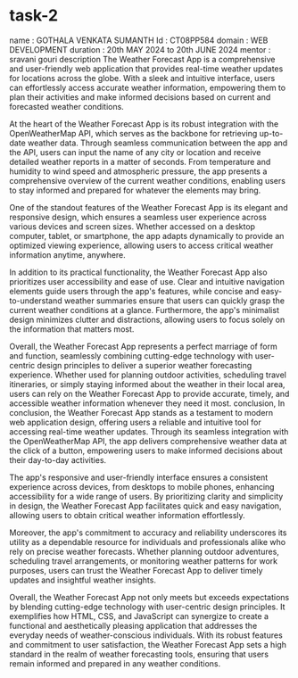 # task-2
name : GOTHALA VENKATA SUMANTH Id : CT08PP584 domain : WEB DEVELOPMENT duration : 20th MAY 2024 to 20th JUNE 2024 mentor : sravani gouri description The Weather Forecast App is a comprehensive and user-friendly web application that provides real-time weather updates for locations across the globe. With a sleek and intuitive interface, users can effortlessly access accurate weather information, empowering them to plan their activities and make informed decisions based on current and forecasted weather conditions.

At the heart of the Weather Forecast App is its robust integration with the OpenWeatherMap API, which serves as the backbone for retrieving up-to-date weather data. Through seamless communication between the app and the API, users can input the name of any city or location and receive detailed weather reports in a matter of seconds. From temperature and humidity to wind speed and atmospheric pressure, the app presents a comprehensive overview of the current weather conditions, enabling users to stay informed and prepared for whatever the elements may bring.

One of the standout features of the Weather Forecast App is its elegant and responsive design, which ensures a seamless user experience across various devices and screen sizes. Whether accessed on a desktop computer, tablet, or smartphone, the app adapts dynamically to provide an optimized viewing experience, allowing users to access critical weather information anytime, anywhere.

In addition to its practical functionality, the Weather Forecast App also prioritizes user accessibility and ease of use. Clear and intuitive navigation elements guide users through the app's features, while concise and easy-to-understand weather summaries ensure that users can quickly grasp the current weather conditions at a glance. Furthermore, the app's minimalist design minimizes clutter and distractions, allowing users to focus solely on the information that matters most.

Overall, the Weather Forecast App represents a perfect marriage of form and function, seamlessly combining cutting-edge technology with user-centric design principles to deliver a superior weather forecasting experience. Whether used for planning outdoor activities, scheduling travel itineraries, or simply staying informed about the weather in their local area, users can rely on the Weather Forecast App to provide accurate, timely, and accessible weather information whenever they need it most. conclusion, In conclusion, the Weather Forecast App stands as a testament to modern web application design, offering users a reliable and intuitive tool for accessing real-time weather updates. Through its seamless integration with the OpenWeatherMap API, the app delivers comprehensive weather data at the click of a button, empowering users to make informed decisions about their day-to-day activities.

The app's responsive and user-friendly interface ensures a consistent experience across devices, from desktops to mobile phones, enhancing accessibility for a wide range of users. By prioritizing clarity and simplicity in design, the Weather Forecast App facilitates quick and easy navigation, allowing users to obtain critical weather information effortlessly.

Moreover, the app's commitment to accuracy and reliability underscores its utility as a dependable resource for individuals and professionals alike who rely on precise weather forecasts. Whether planning outdoor adventures, scheduling travel arrangements, or monitoring weather patterns for work purposes, users can trust the Weather Forecast App to deliver timely updates and insightful weather insights.

Overall, the Weather Forecast App not only meets but exceeds expectations by blending cutting-edge technology with user-centric design principles. It exemplifies how HTML, CSS, and JavaScript can synergize to create a functional and aesthetically pleasing application that addresses the everyday needs of weather-conscious individuals. With its robust features and commitment to user satisfaction, the Weather Forecast App sets a high standard in the realm of weather forecasting tools, ensuring that users remain informed and prepared in any weather conditions.
